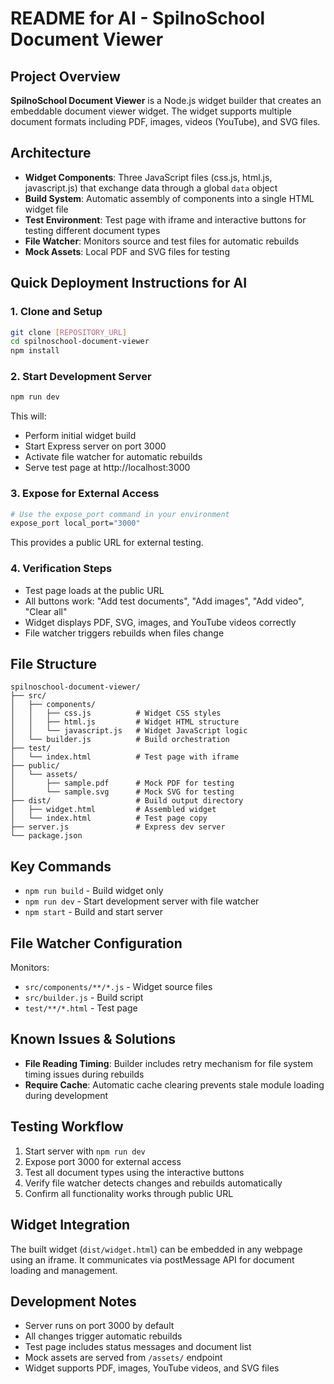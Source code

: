 # README for AI - SpilnoSchool Document Viewer

## Project Overview
**SpilnoSchool Document Viewer** is a Node.js widget builder that creates an embeddable document viewer widget. The widget supports multiple document formats including PDF, images, videos (YouTube), and SVG files.

## Architecture
- **Widget Components**: Three JavaScript files (css.js, html.js, javascript.js) that exchange data through a global `data` object
- **Build System**: Automatic assembly of components into a single HTML widget file
- **Test Environment**: Test page with iframe and interactive buttons for testing different document types
- **File Watcher**: Monitors source and test files for automatic rebuilds
- **Mock Assets**: Local PDF and SVG files for testing

## Quick Deployment Instructions for AI

### 1. Clone and Setup
```bash
git clone [REPOSITORY_URL]
cd spilnoschool-document-viewer
npm install
```

### 2. Start Development Server
```bash
npm run dev
```
This will:
- Perform initial widget build
- Start Express server on port 3000
- Activate file watcher for automatic rebuilds
- Serve test page at http://localhost:3000

### 3. Expose for External Access
```bash
# Use the expose_port command in your environment
expose_port local_port="3000"
```
This provides a public URL for external testing.

### 4. Verification Steps
- Test page loads at the public URL
- All buttons work: "Add test documents", "Add images", "Add video", "Clear all"
- Widget displays PDF, SVG, images, and YouTube videos correctly
- File watcher triggers rebuilds when files change

## File Structure
```
spilnoschool-document-viewer/
├── src/
│   ├── components/
│   │   ├── css.js          # Widget CSS styles
│   │   ├── html.js         # Widget HTML structure  
│   │   └── javascript.js   # Widget JavaScript logic
│   └── builder.js          # Build orchestration
├── test/
│   └── index.html          # Test page with iframe
├── public/
│   └── assets/
│       ├── sample.pdf      # Mock PDF for testing
│       └── sample.svg      # Mock SVG for testing
├── dist/                   # Build output directory
│   ├── widget.html         # Assembled widget
│   └── index.html          # Test page copy
├── server.js               # Express dev server
└── package.json
```

## Key Commands
- `npm run build` - Build widget only
- `npm run dev` - Start development server with file watcher
- `npm start` - Build and start server

## File Watcher Configuration
Monitors:
- `src/components/**/*.js` - Widget source files
- `src/builder.js` - Build script
- `test/**/*.html` - Test page

## Known Issues & Solutions
- **File Reading Timing**: Builder includes retry mechanism for file system timing issues during rebuilds
- **Require Cache**: Automatic cache clearing prevents stale module loading during development

## Testing Workflow
1. Start server with `npm run dev`
2. Expose port 3000 for external access
3. Test all document types using the interactive buttons
4. Verify file watcher detects changes and rebuilds automatically
5. Confirm all functionality works through public URL

## Widget Integration
The built widget (`dist/widget.html`) can be embedded in any webpage using an iframe. It communicates via postMessage API for document loading and management.

## Development Notes
- Server runs on port 3000 by default
- All changes trigger automatic rebuilds
- Test page includes status messages and document list
- Mock assets are served from `/assets/` endpoint
- Widget supports PDF, images, YouTube videos, and SVG files
